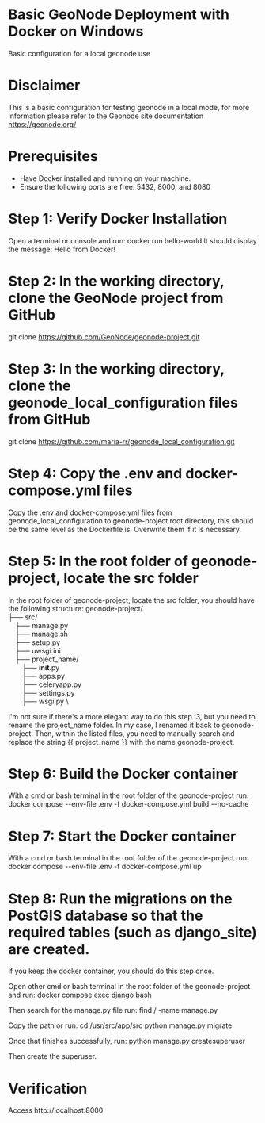 # Basic GeoNode Deployment with Docker on Windows 
Basic configuration for a local geonode use

# Disclaimer
This is a basic configuration for testing geonode in a local mode, for more information please refer to the Geonode site documentation 
https://geonode.org/

# Prerequisites
- Have Docker installed and running on your machine.
- Ensure the following ports are free: 5432, 8000, and 8080

# Step 1: Verify Docker Installation
Open a terminal or console and run:
docker run hello-world
It should display the message: Hello from Docker!

# Step 2: In the working directory, clone the GeoNode project from GitHub
git clone https://github.com/GeoNode/geonode-project.git

# Step 3: In the working directory, clone the geonode_local_configuration files from GitHub
git clone https://github.com/maria-rr/geonode_local_configuration.git

# Step 4: Copy the .env and docker-compose.yml files 
Copy the .env and docker-compose.yml files from geonode_local_configuration to geonode-project root directory, this should be the same level as the Dockerfile is. Overwrite them if it is necessary.

# Step 5: In the root folder of geonode-project, locate the src folder
In the root folder of geonode-project, locate the src folder, you should have the following structure:
geonode-project/ \
├── src/ \
&emsp;├── manage.py \
&emsp;├── manage.sh \
&emsp;├── setup.py \
&emsp;├── uwsgi.ini \
&emsp;├── project_name/ \
&emsp;&emsp;├── __init__.py \
&emsp;&emsp;├── apps.py \
&emsp;&emsp;├── celeryapp.py \
&emsp;&emsp;├── settings.py \
&emsp;&emsp;├── wsgi.py \

I'm not sure if there's a more elegant way to do this step :3, but you need to rename the project_name folder. In my case, I renamed it back to geonode-project. Then, within the listed files, you need to manually search and replace the string
{{ project_name }} with the name geonode-project.

# Step 6: Build the Docker container

With a cmd or bash terminal in the root folder of the geonode-project run:
docker compose --env-file .env -f docker-compose.yml build --no-cache

# Step 7: Start the Docker container
With a cmd or bash terminal in the root folder of the geonode-project run:
docker compose --env-file .env -f docker-compose.yml up

# Step 8: Run the migrations on the PostGIS database so that the required tables (such as django_site) are created.
If you keep the docker container, you should do this step once.

Open other cmd or bash terminal in the root folder of the geonode-project and run:
docker compose exec django bash

Then search for the manage.py file run:
find / -name manage.py

Copy the path or run:
cd /usr/src/app/src
python manage.py migrate

Once that finishes successfully, run:
python manage.py createsuperuser

Then create the superuser.

# Verification
Access http://localhost:8000

